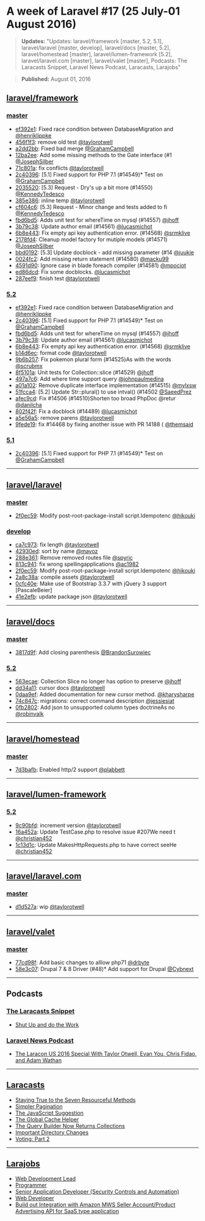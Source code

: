 # A week of Laravel #17 (25 July-01 August 2016)

> **Updates:** "Updates: laravel/framework [master, 5.2, 5.1], laravel/laravel [master, develop], laravel/docs [master, 5.2], laravel/homestead [master], laravel/lumen-framework [5.2], laravel/laravel.com [master], laravel/valet [master], Podcasts: The Laracasts Snippet, Laravel News Podcast, Laracasts, Larajobs"

> **Published:** August 01, 2016

## [laravel/framework](https://github.com/laravel/framework)

### [master](https://github.com/laravel/framework/compare/master@{2016-07-25}...master@{2016-08-01})
- [ef392e1](https://github.com/laravel/framework/commit/ef392e1d11a4df6e1eedf720d37eb22f61e59543): Fixed race condition between DatabaseMigration and [@henriklippke](https://github.com/henriklippke) 
- [456f1f3](https://github.com/laravel/framework/commit/456f1f3d197069baa7bad8de4b78df1db98def30): remove old test [@taylorotwell](https://github.com/taylorotwell) 
- [a2dd2bb](https://github.com/laravel/framework/commit/a2dd2bb2eaa837459d50f224d16167f9cd497ee9): Fixed bad merge [@GrahamCampbell](https://github.com/GrahamCampbell) 
- [12ba2ee](https://github.com/laravel/framework/commit/12ba2ee7964d05010d43b2f5f81e2278dd745479): Add some missing methods to the Gate interface (#1 [@JosephSilber](https://github.com/JosephSilber) 
- [71c801a](https://github.com/laravel/framework/commit/71c801a8cee8129aa450c7ae7f448842f8d8e726): fix conflicts [@taylorotwell](https://github.com/taylorotwell) 
- [2c40396](https://github.com/laravel/framework/commit/2c40396d6aad661950400fdda93552ccad5423d0): [5.1] Fixed support for PHP 7.1 (#14549)* Test on  [@GrahamCampbell](https://github.com/GrahamCampbell) 
- [2035520](https://github.com/laravel/framework/commit/20355200609e4eecbb10c7e6647702fdd808dcf1): [5.3] Request - Dry's up a bit more (#14550) [@KennedyTedesco](https://github.com/KennedyTedesco) 
- [385e386](https://github.com/laravel/framework/commit/385e38608ee516fd8a1fcc7cbbdaaec6e48305f1): inline temp [@taylorotwell](https://github.com/taylorotwell) 
- [cf604c6](https://github.com/laravel/framework/commit/cf604c64c583aea059bc154abcef63883a340d6e): [5.3] Request - Minor change and tests added to fi [@KennedyTedesco](https://github.com/KennedyTedesco) 
- [fbd6bd5](https://github.com/laravel/framework/commit/fbd6bd52abebed8e9066ca66f1ec3609845d16bf): Adds unit test for whereTime on mysql (#14557) [@jhoff](https://github.com/jhoff) 
- [3b79c38](https://github.com/laravel/framework/commit/3b79c3850f3f952473f858a73e668815f30dd004): Update author email (#14561) [@lucasmichot](https://github.com/lucasmichot) 
- [6b8e443](https://github.com/laravel/framework/commit/6b8e44343f3bc16c6c6299d93594511527c468b1): Fix empty api key authentication error. (#14568) [@srmklive](https://github.com/srmklive) 
- [2178fd4](https://github.com/laravel/framework/commit/2178fd48ba7ceda3ed308a18b1a51a54a00bb0fa): Cleanup model factory for mutiple models (#14571) [@JosephSilber](https://github.com/JosephSilber) 
- [bbd0192](https://github.com/laravel/framework/commit/bbd0192a9020693c463f651a5c53a9db3aa5370b): [5.3] Update docblock - add missing parameter (#14 [@juukie](https://github.com/juukie) 
- [0024fc2](https://github.com/laravel/framework/commit/0024fc2228ac4c223fccb3696b170e3c23f74084): Add missing return statement (#14580) [@macku99](https://github.com/macku99) 
- [4591d90](https://github.com/laravel/framework/commit/4591d90f6de700a7b67dedb0147d2c9dcf6acd51): Ignore case in blade foreach compiler (#14581) [@mpociot](https://github.com/mpociot) 
- [ed86dcd](https://github.com/laravel/framework/commit/ed86dcda3078d0cd470199b7cf4853d8b2cde808): Fix some docblocks. [@lucasmichot](https://github.com/lucasmichot) 
- [287eef9](https://github.com/laravel/framework/commit/287eef94a7ec7e5aac80df1a69cf9bb83f512552): finish test [@taylorotwell](https://github.com/taylorotwell) 


### [5.2](https://github.com/laravel/framework/compare/5.2@{2016-07-25}...5.2@{2016-08-01})
- [ef392e1](https://github.com/laravel/framework/commit/ef392e1d11a4df6e1eedf720d37eb22f61e59543): Fixed race condition between DatabaseMigration and [@henriklippke](https://github.com/henriklippke) 
- [2c40396](https://github.com/laravel/framework/commit/2c40396d6aad661950400fdda93552ccad5423d0): [5.1] Fixed support for PHP 7.1 (#14549)* Test on  [@GrahamCampbell](https://github.com/GrahamCampbell) 
- [fbd6bd5](https://github.com/laravel/framework/commit/fbd6bd52abebed8e9066ca66f1ec3609845d16bf): Adds unit test for whereTime on mysql (#14557) [@jhoff](https://github.com/jhoff) 
- [3b79c38](https://github.com/laravel/framework/commit/3b79c3850f3f952473f858a73e668815f30dd004): Update author email (#14561) [@lucasmichot](https://github.com/lucasmichot) 
- [6b8e443](https://github.com/laravel/framework/commit/6b8e44343f3bc16c6c6299d93594511527c468b1): Fix empty api key authentication error. (#14568) [@srmklive](https://github.com/srmklive) 
- [b14d6ec](https://github.com/laravel/framework/commit/b14d6ec5f38a58753830b76828410cd156e491c9): format code [@taylorotwell](https://github.com/taylorotwell) 
- [9b6b257](https://github.com/laravel/framework/commit/9b6b257e0818cd32f9ad64d017cac8650bba1686): Fix pokemon plural form (#14525)As with the words  [@scrubmx](https://github.com/scrubmx) 
- [8f5101a](https://github.com/laravel/framework/commit/8f5101add6a041b37b24b85b47dd0c7c0d4f74e7): Unit tests for Collection::slice (#14529) [@jhoff](https://github.com/jhoff) 
- [497a7c6](https://github.com/laravel/framework/commit/497a7c65f55a2cac57a70c25be10ac4422401fbd): Add where time support query [@johnpaulmedina](https://github.com/johnpaulmedina) 
- [a01a102](https://github.com/laravel/framework/commit/a01a102f1522da0d617ff53cc399f2e476cc6569): Remove duplicate interface implementation (#14515) [@mylxsw](https://github.com/mylxsw) 
- [51fcca4](https://github.com/laravel/framework/commit/51fcca46c54ea8a5cf4d944ddc6bbbae656bfd78): [5.2] Update Str::plural() to use intval() (#14502 [@SaeedPrez](https://github.com/SaeedPrez) 
- [afec9cd](https://github.com/laravel/framework/commit/afec9cda4cd292dc8a2294e72627fcb25f591d93): Fix #14506 (#14510)Shorten too broad PhpDoc @retur [@danilcha](https://github.com/danilcha) 
- [802f42f](https://github.com/laravel/framework/commit/802f42fe8d3b6a106251ce53a3d41845d980a253): Fix a docblock (#14489) [@lucasmichot](https://github.com/lucasmichot) 
- [a5e56a5](https://github.com/laravel/framework/commit/a5e56a5cd11983b0b67740a6af2f25e23cd9b8e8): remove parens [@taylorotwell](https://github.com/taylorotwell) 
- [9fede19](https://github.com/laravel/framework/commit/9fede1938f726539aaf79f766d05f573139d89af): fix #14468 by fixing another issue with PR 14188 ( [@themsaid](https://github.com/themsaid) 


### [5.1](https://github.com/laravel/framework/compare/5.1@{2016-07-25}...5.1@{2016-08-01})
- [2c40396](https://github.com/laravel/framework/commit/2c40396d6aad661950400fdda93552ccad5423d0): [5.1] Fixed support for PHP 7.1 (#14549)* Test on  [@GrahamCampbell](https://github.com/GrahamCampbell) 


___

## [laravel/laravel](https://github.com/laravel/laravel)

### [master](https://github.com/laravel/laravel/compare/master@{2016-07-25}...master@{2016-08-01})
- [2f0ec59](https://github.com/laravel/laravel/commit/2f0ec593bcda949e18e8d80af7bf4a106a186325): Modify post-root-package-install script.Idempotenc [@hikouki](https://github.com/hikouki) 


### [develop](https://github.com/laravel/laravel/compare/develop@{2016-07-25}...develop@{2016-08-01})
- [ca7c973](https://github.com/laravel/laravel/commit/ca7c9732809cb60b80b4be64e0cdefdc5c5b7834): fix length [@taylorotwell](https://github.com/taylorotwell) 
- [42930ed](https://github.com/laravel/laravel/commit/42930edb0cf2debc77f3257a72a4b3f86ee54eb2): sort by name [@mayoz](https://github.com/mayoz) 
- [288e361](https://github.com/laravel/laravel/commit/288e361affbb1fb3b5ea3b8ad0c74baff227ed4f): Remove removed routes file [@spyric](https://github.com/spyric) 
- [813c941](https://github.com/laravel/laravel/commit/813c9411b600487a828088b4aa01cee2f150a743): fix wrong spellingapplications [@ac1982](https://github.com/ac1982) 
- [2f0ec59](https://github.com/laravel/laravel/commit/2f0ec593bcda949e18e8d80af7bf4a106a186325): Modify post-root-package-install script.Idempotenc [@hikouki](https://github.com/hikouki) 
- [2a8c38a](https://github.com/laravel/laravel/commit/2a8c38ac31d6ae92ccf04501af723557b61a2438): compile assets [@taylorotwell](https://github.com/taylorotwell) 
- [0cfc40e](https://github.com/laravel/laravel/commit/0cfc40e790de996722cb7f53352114fd7938ce7f): Make use of Bootstrap 3.3.7 with jQuery 3 support [PascaleBeier] 
- [41e2efb](https://github.com/laravel/laravel/commit/41e2efb0ad38223e453fbf55ded038259bca7684): update package json [@taylorotwell](https://github.com/taylorotwell) 


___

## [laravel/docs](https://github.com/laravel/docs)

### [master](https://github.com/laravel/docs/compare/master@{2016-07-25}...master@{2016-08-01})
- [3817d9f](https://github.com/laravel/docs/commit/3817d9f6441b36ccf3ff90ff64062628fee5308f): Add closing parenthesis [@BrandonSurowiec](https://github.com/BrandonSurowiec) 


### [5.2](https://github.com/laravel/docs/compare/5.2@{2016-07-25}...5.2@{2016-08-01})
- [563ecae](https://github.com/laravel/docs/commit/563ecaef55a0273d046cf98d51e36850beb75181): Collection Slice no longer has option to preserve  [@jhoff](https://github.com/jhoff) 
- [dd34a11](https://github.com/laravel/docs/commit/dd34a1123796a25ce67a4fefa5534be9c3c5ddbf): cursor docs [@taylorotwell](https://github.com/taylorotwell) 
- [0daa9ef](https://github.com/laravel/docs/commit/0daa9efce76c61dc4d0508ecdb244e085bf2ac2c): Added documentation for new cursor method. [@kharysharpe](https://github.com/kharysharpe) 
- [74c847c](https://github.com/laravel/docs/commit/74c847c75ab928c9d24579215e13610c77312087): migrations: correct command description [@jessiesiat](https://github.com/jessiesiat) 
- [0fb2802](https://github.com/laravel/docs/commit/0fb2802faf24629f93568bc6abec28e05fd871cd): Add json to unsupported column types doctrineAs no [@robinvalk](https://github.com/robinvalk) 


___

## [laravel/homestead](https://github.com/laravel/homestead)

### [master](https://github.com/laravel/homestead/compare/master@{2016-07-25}...master@{2016-08-01})
- [7d3bafb](https://github.com/laravel/homestead/commit/7d3bafb35aaa0a8031969473c253aaabd0e9f160): Enabled http/2 support [@plabbett](https://github.com/plabbett) 


___

## [laravel/lumen-framework](https://github.com/laravel/lumen-framework)

### [5.2](https://github.com/laravel/lumen-framework/compare/5.2@{2016-07-25}...5.2@{2016-08-01})
- [9c90bfd](https://github.com/laravel/lumen-framework/commit/9c90bfdb15a4f4761ed49de4afcffa9fcbfd5033): increment version [@taylorotwell](https://github.com/taylorotwell) 
- [16a452a](https://github.com/laravel/lumen-framework/commit/16a452ac37d2a21bdbb5bb54938676fb7b9bffa7): Update TestCase.php to resolve issue #207We need t [@christian452](https://github.com/christian452) 
- [1c13d1c](https://github.com/laravel/lumen-framework/commit/1c13d1c61904b3b0a1bafc46960b9318ddf7b323): Update MakesHttpRequests.php to have correct seeHe [@christian452](https://github.com/christian452) 


___

## [laravel/laravel.com](https://github.com/laravel/laravel.com)

### [master](https://github.com/laravel/laravel.com/compare/master@{2016-07-25}...master@{2016-08-01})
- [d1d527a](https://github.com/laravel/laravel.com/commit/d1d527a1bcbc171efd6dbb9478365335d92ee15b): wip [@taylorotwell](https://github.com/taylorotwell) 


___

## [laravel/valet](https://github.com/laravel/valet)

### [master](https://github.com/laravel/valet/compare/master@{2016-07-25}...master@{2016-08-01})
- [77cd98f](https://github.com/laravel/valet/commit/77cd98f4ccf868e2a4a870bb09e26695f468f574): Add basic changes to alllow php71 [@drbyte](https://github.com/drbyte) 
- [58e3c07](https://github.com/laravel/valet/commit/58e3c07fe3a8979dc0435ee874feab63a57cf23f): Drupal 7 & 8 Driver (#48)* Add support for Drupal [@Cybnext](https://github.com/Cybnext) 


___

## Podcasts

### [The Laracasts Snippet](http://laracasts.audio)
- [Shut Up and do the Work](http://laracasts.simplecast.fm/35)

### [Laravel News Podcast](https://laravel-news.com)
- [The Laracon US 2016 Special With Taylor Otwell, Evan You, Chris Fidao, and Adam Wathan](http://podcast.laravel-news.com/22)


___

## [Laracasts](https://laracasts.com)
- [Staying True to the Seven Resourceful Methods](https://laracasts.com/series/whip-monstrous-code-into-shape/episodes/16)
- [Simpler Pagination](https://laracasts.com/series/whats-new-in-laravel-5-3/episodes/5)
- [The JavaScript Suggestion](https://laracasts.com/series/whats-new-in-laravel-5-3/episodes/4)
- [The Global Cache Helper](https://laracasts.com/series/whats-new-in-laravel-5-3/episodes/3)
- [The Query Builder Now Returns Collections](https://laracasts.com/series/whats-new-in-laravel-5-3/episodes/2)
- [Important Directory Changes](https://laracasts.com/series/whats-new-in-laravel-5-3/episodes/1)
- [Voting: Part 2](https://laracasts.com/series/hands-on-community-contributions/episodes/11)


___

## [Larajobs](https://larajobs.com)
- [Web Development Lead](https://larajobs.com/job/558/web-development-lead)
- [Programmer](https://larajobs.com/job/557/programmer)
- [Senior Application Developer (Security Controls and Automation)](https://larajobs.com/job/556/senior-application-developer-security-controls-and-automation)
- [Web Developer](https://larajobs.com/job/555/web-developer)
- [Build out Integration with Amazon MWS Seller Account/Product Advertising API for SaaS type application](https://larajobs.com/job/554/build-out-integration-with-amazon-mws-seller-accountproduct-advertising-api-for-saas-type-application)

